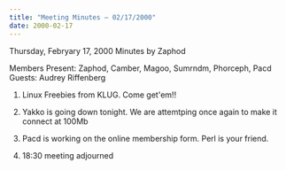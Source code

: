 ```yaml
---
title: "Meeting Minutes – 02/17/2000"
date: 2000-02-17
---
```

Thursday, Febryary 17, 2000 Minutes by Zaphod </p><p>
Members Present: Zaphod, Camber, Magoo, Sumrndm, Phorceph, Pacd                   Guests: Audrey Riffenberg </p><p>
1.  Linux Freebies from KLUG.  Come get'em!! </p><p>
2.  Yakko is going down tonight.  We are attemtping once again      to make it connect at 100Mb </p><p>
3.  Pacd is working on the online membership form.  Perl is      your friend. </p><p>
4.  18:30 meeting adjourned                                                                         </p>

